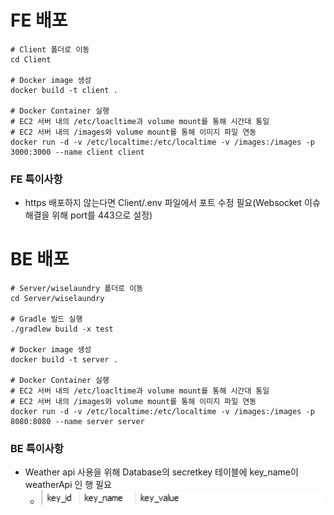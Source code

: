 # FE 배포

```shell
# Client 폴더로 이동
cd Client

# Docker image 생성
docker build -t client .

# Docker Container 실행
# EC2 서버 내의 /etc/loacltime과 volume mount를 통해 시간대 통일
# EC2 서버 내의 /images와 volume mount를 통해 이미지 파일 연동
docker run -d -v /etc/localtime:/etc/localtime -v /images:/images -p 3000:3000 --name client client 
```

### FE 특이사항

* https 배포하지 않는다면 Client/.env 파일에서 포트 수정 필요(Websocket 이슈 해결을 위해 port를 443으로 설정)

# BE 배포

```shell
# Server/wiselaundry 폴더로 이동
cd Server/wiselaundry

# Gradle 빌드 실행
./gradlew build -x test

# Docker image 생성
docker build -t server .

# Docker Container 실행
# EC2 서버 내의 /etc/loacltime과 volume mount를 통해 시간대 통일
# EC2 서버 내의 /images와 volume mount를 통해 이미지 파일 연동
docker run -d -v /etc/localtime:/etc/localtime -v /images:/images -p 8080:8080 --name server server
```

### BE 특이사항

* Weather api 사용을 위해 Database의 secretkey 테이블에 key_name이 weatherApi 인 행 필요
  * ![image-20220518140053060](배포.assets/image-20220518140053060.png)
